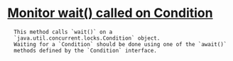 # [Monitor wait() called on Condition](https://spotbugs.readthedocs.io/en/latest/bugDescriptions.html#DM_MONITOR_WAIT_ON_CONDITION)

      This method calls `wait()` on a
      `java.util.concurrent.locks.Condition` object. 
      Waiting for a `Condition` should be done using one of the `await()`
      methods defined by the `Condition` interface.